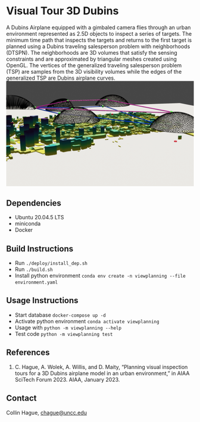 # Visual Tour 3D Dubins
A Dubins Airplane equipped with a gimbaled camera flies through an urban environment represented as 2.5D objects to inspect a series of targets. The minimum time path that inspects the targets and returns to the first target is planned using a Dubins traveling salesperson problem with neighborhoods (DTSPN). The neighborhoods are 3D volumes that satisfy the sensing constraints and are approximated by triangular meshes created using OpenGL. The vertices of the generalized traveling salesperson problem (TSP) are samples from the 3D visibility volumes while the edges of the generalized TSP are Dubins airplane curves.
![Solutions](/3dSolution.png)

## Dependencies
 - Ubuntu 20.04.5 LTS
 - miniconda
 - Docker

## Build Instructions
 - Run ```./deploy/install_dep.sh```
 - Run ```./build.sh```
 - Install python environment ```conda env create -n viewplanning --file environment.yaml```

## Usage Instructions
 - Start database ```docker-compose up -d```
 - Activate python environment ```conda activate viewplanning```
 - Usage with ```python -m viewplanning --help```
 - Test code ```python -m viewplanning test```

## References
1. C. Hague, A. Wolek, A. Willis, and D. Maity, “Planning visual inspection tours for a 3D Dubins airplane model in an urban environment,” in AIAA SciTech Forum 2023. AIAA, January 2023.
## Contact
Collin Hague, chague@uncc.edu
